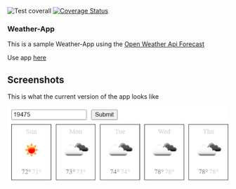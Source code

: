 ![Test coverall](https://github.com/estand25/weather-app-v2/workflows/Test%20coverall/badge.svg)
[![Coverage Status](https://coveralls.io/repos/github/estand25/weather-app-v2/badge.svg?branch=master)](https://coveralls.io/github/estand25/weather-app-v2?branch=master)

### Weather-App

This is a sample Weather-App using the [Open Weather Api Forecast](https://openweathermap.org/forecast16)

Use app [here](https://immense-thicket-21118.herokuapp.com/)

## Screenshots

This is what the current version of the app looks like

![Sample Weather App](https://raw.githubusercontent.com/estand25/weather-app-v2/master/readme/sample-weather-app.PNG)